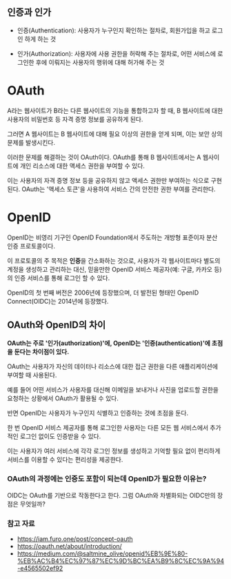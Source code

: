 ## 인증과 인가
- 인증(Authentication): 사용자가 누구인지 확인하는 절차로, 회원가입을 하고 로그인 하게 하는 것

- 인가(Authorization): 사용자에 사용 권한을 허락해 주는 절차로, 어떤 서비스에 로그인한 후에 이뤄지는 사용자의 행위에 대해 허가해 주는 것

# OAuth
A라는 웹사이트가 B라는 다른 웹사이트의 기능을 통합하고자 할 때, B 웹사이트에 대한 사용자의 비밀번호 등 자격 증명 정보를 공유하게 된다. 

그러면 A 웹사이트는 B 웹사이트에 대해 필요 이상의 권한을 얻게 되며, 이는 보안 상의 문제를 발생시킨다. 

이러한 문제를 해결하는 것이 OAuth이다.
OAuth를 통해 B 웹사이트에서는 A 웹사이트에 개인 리소스에 대한 액세스 권한을 부여할 수 있다.

이는 사용자의 자격 증명 정보 등을 공유하지 않고 액세스 권한만 부여하는 식으로 구현된다. OAuth는 '액세스 토큰'을 사용하여 서비스 간의 안전한 권한 부여를 관리한다.

# OpenID
OpenID는 비영리 기구인 OpenID Foundation에서 주도하는 개방형 표준이자 분산 인증 프로토콜이다.

이 프로토콜의 주 목적은 **인증**을 간소화하는 것으로, 사용자가 각 웹사이트마다 별도의 계정을 생성하고 관리하는 대신, 믿을만한 OpenID 서비스 제공자(예: 구글, 카카오 등)의 인증 서비스를 통해 로그인 할 수 있다.

OpenID의 첫 번째 버전은 2006년에 등장했으며, 더 발전된 형태인 OpenID Connect(OIDC)는 2014년에 등장했다.

## OAuth와 OpenID의 차이

**OAuth는 주로 '인가(authorization)'에, OpenID는 '인증(authentication)'에 초점을 둔다는 차이점이 있다.**

OAuth는 사용자가 자신의 데이터나 리소스에 대한 접근 권한을 다른 애플리케이션에 부여할 때 사용된다.

예를 들어 어떤 서비스가 사용자를 대신해 이메일을 보내거나 사진을 업로드할 권한을 요청하는 상황에서 OAuth가 활용될 수 있다.

반면 OpenID는 사용자가 누구인지 식별하고 인증하는 것에 초점을 둔다.

한 번 OpenID 서비스 제공자를 통해 로그인한 사용자는 다른 모든 웹 서비스에서 추가적인 로그인 없이도 인증받을 수 있다.

이는 사용자가 여러 서비스에 각각 로그인 정보를 생성하고 기억할 필요 없이 편리하게 서비스를 이용할 수 있다는 편리성을 제공한다.

### OAuth의 과정에는 인증도 포함이 되는데 OpenID가 필요한 이유는?

OIDC는 OAuth를 기반으로 작동한다고 한다. 그럼 OAuth와 차별화되는 OIDC만의 장점은 무엇일까?



### 참고 자료
- https://iam.furo.one/post/concept-oauth
- https://oauth.net/about/introduction/
- https://medium.com/@saltmine_olive/openid%EB%9E%80-%EB%AC%B4%EC%97%87%EC%9D%BC%EA%B9%8C%EC%9A%94-e4565502ef92
